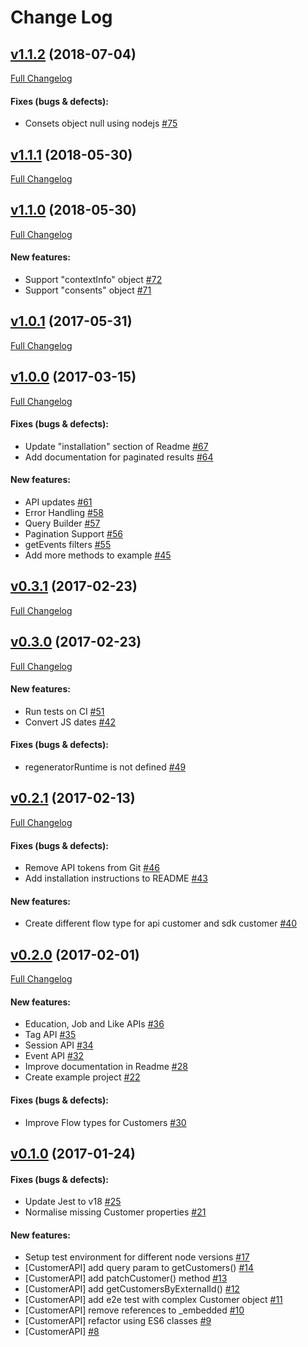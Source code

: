 #  Change Log



## [v1.1.2](https://github.com/contactlab/contacthub-sdk-nodejs/tree/v1.1.2) (2018-07-04)
[Full Changelog](https://github.com/contactlab/contacthub-sdk-nodejs/compare/v1.1.1...v1.1.2)

#### Fixes (bugs & defects):

- Consets object null using nodejs [#75](https://github.com/contactlab/contacthub-sdk-nodejs/issues/75)

## [v1.1.1](https://github.com/contactlab/contacthub-sdk-nodejs/tree/v1.1.1) (2018-05-30)
[Full Changelog](https://github.com/contactlab/contacthub-sdk-nodejs/compare/v1.1.0...v1.1.1)

## [v1.1.0](https://github.com/contactlab/contacthub-sdk-nodejs/tree/v1.1.0) (2018-05-30)
[Full Changelog](https://github.com/contactlab/contacthub-sdk-nodejs/compare/v1.0.1...v1.1.0)

#### New features:

- Support "contextInfo" object [#72](https://github.com/contactlab/contacthub-sdk-nodejs/issues/72)
- Support "consents" object [#71](https://github.com/contactlab/contacthub-sdk-nodejs/issues/71)

## [v1.0.1](https://github.com/contactlab/contacthub-sdk-nodejs/tree/v1.0.1) (2017-05-31)
[Full Changelog](https://github.com/contactlab/contacthub-sdk-nodejs/compare/v1.0.0...v1.0.1)

## [v1.0.0](https://github.com/contactlab/contacthub-sdk-nodejs/tree/v1.0.0) (2017-03-15)
[Full Changelog](https://github.com/contactlab/contacthub-sdk-nodejs/compare/v0.3.1...v1.0.0)

#### Fixes (bugs & defects):

- Update "installation" section of Readme [#67](https://github.com/contactlab/contacthub-sdk-nodejs/issues/67)
- Add documentation for paginated results [#64](https://github.com/contactlab/contacthub-sdk-nodejs/issues/64)

#### New features:

- API updates [#61](https://github.com/contactlab/contacthub-sdk-nodejs/issues/61)
- Error Handling [#58](https://github.com/contactlab/contacthub-sdk-nodejs/issues/58)
- Query Builder [#57](https://github.com/contactlab/contacthub-sdk-nodejs/issues/57)
- Pagination Support [#56](https://github.com/contactlab/contacthub-sdk-nodejs/issues/56)
- getEvents filters [#55](https://github.com/contactlab/contacthub-sdk-nodejs/issues/55)
- Add more methods to example [#45](https://github.com/contactlab/contacthub-sdk-nodejs/issues/45)

## [v0.3.1](https://github.com/contactlab/contacthub-sdk-nodejs/tree/v0.3.1) (2017-02-23)
[Full Changelog](https://github.com/contactlab/contacthub-sdk-nodejs/compare/v0.3.0...v0.3.1)

## [v0.3.0](https://github.com/contactlab/contacthub-sdk-nodejs/tree/v0.3.0) (2017-02-23)
[Full Changelog](https://github.com/contactlab/contacthub-sdk-nodejs/compare/v0.2.1...v0.3.0)

#### New features:

- Run tests on CI [#51](https://github.com/contactlab/contacthub-sdk-nodejs/issues/51)
- Convert JS dates [#42](https://github.com/contactlab/contacthub-sdk-nodejs/issues/42)

#### Fixes (bugs & defects):

- regeneratorRuntime is not defined [#49](https://github.com/contactlab/contacthub-sdk-nodejs/issues/49)

## [v0.2.1](https://github.com/contactlab/contacthub-sdk-nodejs/tree/v0.2.1) (2017-02-13)
[Full Changelog](https://github.com/contactlab/contacthub-sdk-nodejs/compare/v0.2.0...v0.2.1)

#### Fixes (bugs & defects):

- Remove API tokens from Git [#46](https://github.com/contactlab/contacthub-sdk-nodejs/issues/46)
- Add installation instructions to README [#43](https://github.com/contactlab/contacthub-sdk-nodejs/issues/43)

#### New features:

- Create different flow type for api customer and sdk customer [#40](https://github.com/contactlab/contacthub-sdk-nodejs/issues/40)

## [v0.2.0](https://github.com/contactlab/contacthub-sdk-nodejs/tree/v0.2.0) (2017-02-01)
[Full Changelog](https://github.com/contactlab/contacthub-sdk-nodejs/compare/v0.1.0...v0.2.0)

#### New features:

- Education, Job and Like APIs [#36](https://github.com/contactlab/contacthub-sdk-nodejs/issues/36)
- Tag API [#35](https://github.com/contactlab/contacthub-sdk-nodejs/issues/35)
- Session API [#34](https://github.com/contactlab/contacthub-sdk-nodejs/issues/34)
- Event API [#32](https://github.com/contactlab/contacthub-sdk-nodejs/issues/32)
- Improve documentation in Readme [#28](https://github.com/contactlab/contacthub-sdk-nodejs/issues/28)
- Create example project [#22](https://github.com/contactlab/contacthub-sdk-nodejs/issues/22)

#### Fixes (bugs & defects):

- Improve Flow types for Customers [#30](https://github.com/contactlab/contacthub-sdk-nodejs/issues/30)

## [v0.1.0](https://github.com/contactlab/contacthub-sdk-nodejs/tree/v0.1.0) (2017-01-24)


#### Fixes (bugs & defects):

- Update Jest to v18 [#25](https://github.com/contactlab/contacthub-sdk-nodejs/issues/25)
- Normalise missing Customer properties [#21](https://github.com/contactlab/contacthub-sdk-nodejs/issues/21)

#### New features:

- Setup test environment for different node versions [#17](https://github.com/contactlab/contacthub-sdk-nodejs/issues/17)
- [CustomerAPI] add query param to getCustomers() [#14](https://github.com/contactlab/contacthub-sdk-nodejs/issues/14)
- [CustomerAPI] add patchCustomer() method [#13](https://github.com/contactlab/contacthub-sdk-nodejs/issues/13)
- [CustomerAPI] add getCustomersByExternalId() [#12](https://github.com/contactlab/contacthub-sdk-nodejs/issues/12)
- [CustomerAPI] add e2e test with complex Customer object [#11](https://github.com/contactlab/contacthub-sdk-nodejs/issues/11)
- [CustomerAPI] remove references to _embedded [#10](https://github.com/contactlab/contacthub-sdk-nodejs/issues/10)
- [CustomerAPI] refactor using ES6 classes [#9](https://github.com/contactlab/contacthub-sdk-nodejs/issues/9)
- [CustomerAPI] [#8](https://github.com/contactlab/contacthub-sdk-nodejs/issues/8)